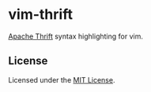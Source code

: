 # vim-thrift

[Apache Thrift](https://thrift.apache.org/) syntax highlighting for vim.

## License

Licensed under the [MIT License](http://www.opensource.org/licenses/MIT).
